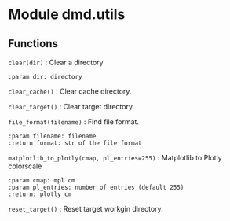 Module dmd.utils
================

Functions
---------

    
`clear(dir)`
:   Clear a directory
    
    :param dir: directory

    
`clear_cache()`
:   Clear cache directory.

    
`clear_target()`
:   Clear target directory.

    
`file_format(filename)`
:   Find file format.
    
    :param filename: filename
    :return format: str of the file format

    
`matplotlib_to_plotly(cmap, pl_entries=255)`
:   Matplotlib to Plotly colorscale
    
    :param cmap: mpl cm
    :param pl_entries: number of entries (default 255)
    :return: plotly cm

    
`reset_target()`
:   Reset target workgin directory.